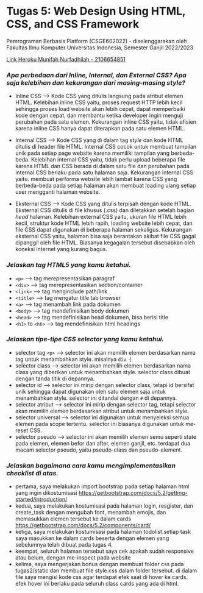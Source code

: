 # Tugas 5: Web Design Using HTML, CSS, and CSS Framework

Pemrograman Berbasis Platform (CSGE602022) - diselenggarakan oleh Fakultas Ilmu Komputer Universitas Indonesia, Semester Ganjil 2022/2023 

[Link Heroku Munifah Nurfadhilah - 2106654851](http://tugas2pudil.herokuapp.com/todolist/)

### *Apa perbedaan dari Inline, Internal, dan External CSS? Apa saja kelebihan dan kekurangan dari masing-masing style?*
- Inline CSS --> Kode CSS yang ditulis langsung pada atribut elemen HTML. Kelebihan inline CSS yaitu, proses request HTTP lebih kecil sehingga proses load website akan lebih cepat, dapat memperbaiki kode dengan cepat, dan membantu ketika developer ingin menguji perubahan pada satu elemen. Kekurangan inline CSS yaitu, tidak efisien karena inline CSS hanya dapat diterapkan pada satu elemen HTML.

- Internal CSS --> Kode CSS yang di dalam tag *style* dan kode HTML ditulis di header file HTML. Internal CSS cocok untuk membuat tampilan unik pada setiap page website karena memiliki tampilan yang berbeda-beda. Kelebihan internal CSS yaitu, tidak perlu upload beberapa file karena HTML dan CSS berada di dalam satu file dan perubahan pada internal CSS berlaku pada satu halaman saja. Kekurangan internal CSS yaitu. membuat performa website lebih lambat karena CSS yang berbeda-beda pada setiap halaman akan membuat loading ulang setiap user mengganti halaman website.

- Eksternal CSS --> Kode CSS yang ditulis terpisah dengan kode HTML. Eksternal CSS ditulis di file khusus (.css) dan diletakkan setelah bagian *head* halaman. Kelebihan external CSS yaitu, ukuran file HTML lebih kecil, struktur kode HTML lebih rapih, loading website lebih cepat, dan file CSS dapat digunakan di beberapa halaman sekaligus. Kekurangan eksternal CSS yaitu, halaman bisa saja berantakan akibat file CSS gagal dipanggil oleh file HTML. Biasanya kegagalan tersebut disebabkan oleh koneksi internet yang kurang bagus.

### *Jelaskan tag HTML5 yang kamu ketahui.*
- `<p>` --> tag merepresentasikan paragraf
- `<div>` --> tag merepresentasikan section/container
- `<link>` --> tag menginclude path/link 
- `<title>` --> tag mengatur title tab browser
- `<a>` --> tag menambah link pada dokumen
- `<body>` --> tag mendefinisikan body dokumen
- `<head>` --> tag mendefinisikan head dokumen, bisa berisi title
- `<h1>` to `<h6>` --> tag mendefinisikan html headings

### *Jelaskan tipe-tipe CSS selector yang kamu ketahui.*
- selector tag `<p>` --> selector ini akan memilih elemen berdasarkan nama tag untuk menambahkan style. misalnya `div {`
- selector class --> selector ini akan memilih elemen berdasarkan nama class yang diberikan untuk menambahkan style. selector class dibuat dengan tanda titik di depannya.
- selector id --> selector ini mirip dengan selector class, tetapi id bersifat unik sehingga dapat digunakan oleh satu elemen saja untuk menambahkan style. selector ini ditandai dengan `#` di depannya. 
- selector atribut --> selector ini mirip dengan selector tag, tetapi selector akan memilih elemen berdasarkan atribut untuk menambahkan style. 
- selector universal --> selector ini digunakan untuk menyeleksi semua elemen pada scope tertentu. selector ini biasanya digunakan untuk me-reset CSS. 
- selector pseudo --> selector ini akan memilih elemen semu seperti state pada elemen, elemen befor dan after, elemen ganjil, etc. terdapat dua macam selector pseudo, yaitu pseudo-class dan pseudo-element. 

### *Jelaskan bagaimana cara kamu mengimplementasikan checklist di atas.*
- pertama, saya melakukan import bootstrap pada setiap halaman html yang ingin dikostumisasi https://getbootstrap.com/docs/5.2/getting-started/introduction/
- kedua, saya melakukan kostumisasi pada halaman login, resgister, dan create_task dengan mengubah font, menambah emojis, dan memasukkan elemen tersebut ke dalam cards https://getbootstrap.com/docs/5.2/components/card/ 
- ketiga, saya melakukan kostumisasi pada halaman todolist.setiap task saya masukkan ke dalam cards beserta dengan elemen yang sebelumnya telah dibuat pada tugas 4. 
- keempat, seluruh halaman tersebut saya cek apakah sudah responsive atau belum, dengan me-inspect pada website
- kelima, saya mengerjakan bonus dengan membuat folder css pada tugas2/static dan membuat file style.css dalam folder tersebut. di dalam file saya mengisi kode css agar terdapat efek saat di hover ke cards. efek hover ini berlaku pada seluruh class cards yang ada di html.